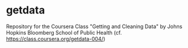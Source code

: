 getdata
=======

Repository for the Coursera Class "Getting and Cleaning Data" by Johns Hopkins Bloomberg School of Public Health (cf. https://class.coursera.org/getdata-004/)
